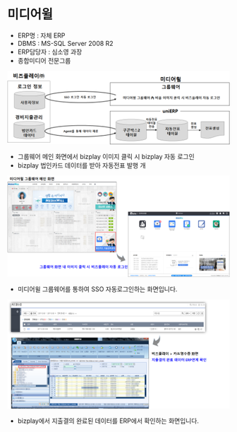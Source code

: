 # 미디어윌

 - ERP명 : 자체 ERP  
 - DBMS : MS-SQL Server 2008 R2  
 - ERP담당자 : 심소영 과장  
 - 종합미디어 전문그룹

![\[&#xADF8;&#xB9BC;1\] &#xAD6C;&#xC131;&#xB3C4;](../../../.gitbook/assets/image%20%28219%29.png)

 - 그룹웨어 메인 화면에서 bizplay 이미지 클릭 시 bizplay 자동 로그인  
 - bizplay 법인카드 데이터를 받아 자동전표 발행 개

![\[&#xADF8;&#xB9BC;2\] SSO &#xC790;&#xB3D9; &#xB85C;&#xADF8;&#xC778;](../../../.gitbook/assets/image%20%289%29.png)

 - 미디어윌 그룹웨어를 통하여 SSO 자동로그인하는 화면입니다.

![\[&#xADF8;&#xB9BC;3\] &#xC9C0;&#xCD9C;&#xACB0;&#xC758; &#xC644;&#xB8CC; &#xB370;&#xC774;&#xD130; ERP&#xC5F0;&#xACC4;](../../../.gitbook/assets/image%20%284%29.png)

 - bizplay에서 지출결의 완료된 데이터를 ERP에서 확인하는 화면입니다.

